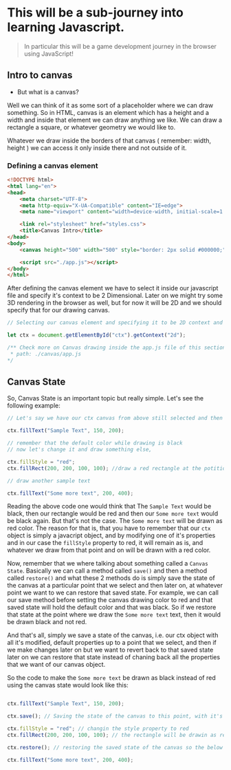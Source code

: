 # This will be a sub-journey into learning Javascript. 

> In particular this will be a game development journey in the browser using JavaScript! 

## Intro to canvas 

 - But what is a canvas? 

Well we can think of it as some sort of a placeholder where we can draw something. 
So in HTML, canvas is an element which has a height and a width and inside that element we can draw anything we like. We can draw a rectangle a square, or whatever geometry we would like to. 

Whatever we draw inside the borders of that canvas ( remember: width, height ) we can access it only inside there and not outside of it. 

### Defining a canvas element 

```html
<!DOCTYPE html>
<html lang="en">
<head>
    <meta charset="UTF-8">
    <meta http-equiv="X-UA-Compatible" content="IE=edge">
    <meta name="viewport" content="width=device-width, initial-scale=1.0">

    <link rel="stylesheet" href="styles.css">
    <title>Canvas Intro</title>
</head>
<body>
    <canvas height="500" width="500" style="border: 2px solid #000000;" id="ctx"></canvas>

    <script src="./app.js"></script>
</body>
</html>
```

After defining the canvas element we have to select it inside our javascript file and specify it's context to be 2 Dimensional. Later on we might try some 3D rendering in the browser as well, but for now it will be 2D and we should specify that for our drawing canvas. 

```javascript
// Selecting our canvas element and specifying it to be 2D context and not 3D

let ctx = document.getElementById("ctx").getContext("2d");

/** Check more on Canvas drawing inside the app.js file of this section
 * path: ./canvas/app.js
*/
```

## Canvas State 

So, Canvas State is an important topic but really simple. 
Let's see the following example: 

```javascript
// Let's say we have our ctx canvas from above still selected and then we simply draw a text to it 

ctx.fillText("Sample Text", 150, 200);

// remember that the default color while drawing is black 
// now let's change it and draw something else, 

ctx.fillStyle = "red";
ctx.fillRect(200, 200, 100, 100); //draw a red rectangle at the potition x = 200, y = 200 with 100px width, height

// draw another sample text

ctx.fillText("Some more text", 200, 400);
```

Reading the above code one would think that The `Sample Text` would be black, then our rectangle would be red and then our `Some more text` would be black again. 
But that's not the case. The `Some more text` will be drawn as red color. The reason for that is, that you have to remember that our `ctx` object is simply a javacript object, and by modifying one of it's properties and in our case the `fillStyle` property to red, it will remain as is, and whatever we draw from that point and on will be drawn with a red color. 

Now, remember that we where talking about something called a `Canvas State`. Basically we can call a method called `save()` and then a method called `restore()` and what these 2 methods do is simply save the state of the canvas at a particular point that we select and then later on, at whatever point we want to we can restore that saved state. For example, we can call our save method before setting the canvas drawing color to red and that saved state will hold the default color and that was black. So if we restore that state at the point where we draw the `Some more text` text, then it would be drawn black and not red. 

And that's all, simply we save a state of the canvas, i.e. our ctx object with all it's modified, default properties up to a point that we select, and then if we make changes later on but we want to revert back to that saved state later on we can restore that state instead of chaning back all the properties that we want of our canvas object. 

So the code to make the `Some more text` be drawn as black instead of red using the canvas state would look like this: 

```javascript

ctx.fillText("Sample Text", 150, 200);

ctx.save(); // Saving the state of the canvas to this point, with it's drawing color being the default, i.e. black

ctx.fillStyle = "red"; // changin the style property to red
ctx.fillRect(200, 200, 100, 100); // the rectangle will be drawin as red

ctx.restore(); // restoring the saved state of the canvas so the below text will be drawn as black instead of red

ctx.fillText("Some more text", 200, 400);
```